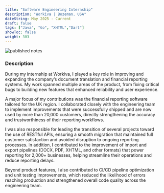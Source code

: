 ```yaml
---
title: "Software Engineering Internship"
description: "Workiva | Bozeman, USA"
dateString: May 2025 - Current 
draft: false
tags: ["Java", "Go", "XHTML","Dart"]
showToc: false
weight: 303
--- 
```

![published notes](/experience/workiva/Workiva-Logo-Zesty.png)
### Description

During my internship at Workiva, I played a key role in improving and expanding the company’s document translation and financial reporting systems. My work spanned multiple areas of the product, from fixing critical bugs to building new features that enhanced reliability and user experience.

A major focus of my contributions was the financial reporting software tailored for the UK region. I collaborated closely with the engineering team to implement improvements that were successfully shipped and are now used by more than 20,000 customers, directly strengthening the accuracy and trustworthiness of their reporting workflows.

I was also responsible for leading the transition of several projects toward the use of RESTful APIs, ensuring a smooth migration that maintained full customer satisfaction and avoided disruption to ongoing reporting processes. In addition, I contributed to the improvement of import and export pipelines (DOCX, PDF, XHTML, and other formats) that power reporting for 2,000+ businesses, helping streamline their operations and reduce reporting delays.

Beyond product features, I also contributed to CI/CD pipeline optimization and unit testing improvements, which reduced the likelihood of errors reaching production and strengthened overall code quality across the engineering team.
